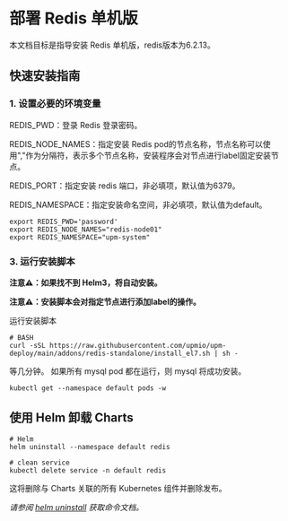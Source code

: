 # 部署 Redis 单机版

本文档目标是指导安装 Redis 单机版，redis版本为6.2.13。

## 快速安装指南

### 1. 设置必要的环境变量

REDIS_PWD：登录 Redis 登录密码。

REDIS_NODE_NAMES：指定安装 Redis pod的节点名称，节点名称可以使用","作为分隔符，表示多个节点名称，安装程序会对节点进行label固定安装节点。

REDIS_PORT：指定安装 redis 端口，非必填项，默认值为6379。

REDIS_NAMESPACE：指定安装命名空间，非必填项，默认值为default。

```console
export REDIS_PWD='password'
export REDIS_NODE_NAMES="redis-node01"
export REDIS_NAMESPACE="upm-system"
```

### 3. 运行安装脚本

**注意⚠️：如果找不到 Helm3，将自动安装。**

**注意⚠️：安装脚本会对指定节点进行添加label的操作。**

运行安装脚本
```console
# BASH
curl -sSL https://raw.githubusercontent.com/upmio/upm-deploy/main/addons/redis-standalone/install_el7.sh | sh -
```

等几分钟。 如果所有 mysql pod 都在运行，则 mysql 将成功安装。

```console
kubectl get --namespace default pods -w
```

## 使用 Helm 卸载 Charts

```console
# Helm
helm uninstall --namespace default redis

# clean service
kubectl delete service -n default redis
```

这将删除与 Charts 关联的所有 Kubernetes 组件并删除发布。

_请参阅 [helm uninstall](https://helm.sh/docs/helm/helm_uninstall/) 获取命令文档。_
